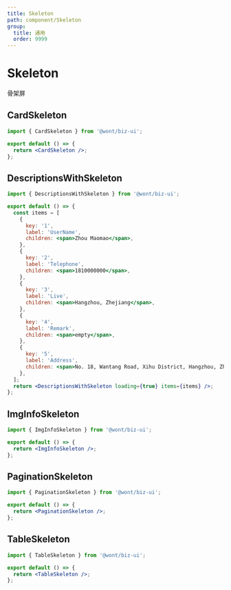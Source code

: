 ```yaml
---
title: Skeleton
path: component/Skeleton
group:
  title: 通用
  order: 9999
---
```


# Skeleton

骨架屏

## CardSkeleton

```jsx
import { CardSkeleton } from '@wont/biz-ui';

export default () => {
  return <CardSkeleton />;
};
```

## DescriptionsWithSkeleton

```jsx
import { DescriptionsWithSkeleton } from '@wont/biz-ui';

export default () => {
  const items = [
    {
      key: '1',
      label: 'UserName',
      children: <span>Zhou Maomao</span>,
    },
    {
      key: '2',
      label: 'Telephone',
      children: <span>1810000000</span>,
    },
    {
      key: '3',
      label: 'Live',
      children: <span>Hangzhou, Zhejiang</span>,
    },
    {
      key: '4',
      label: 'Remark',
      children: <span>empty</span>,
    },
    {
      key: '5',
      label: 'Address',
      children: <span>No. 18, Wantang Road, Xihu District, Hangzhou, Zhejiang, China</span>,
    },
  ];
  return <DescriptionsWithSkeleton loading={true} items={items} />;
};
```

## ImgInfoSkeleton

```jsx
import { ImgInfoSkeleton } from '@wont/biz-ui';

export default () => {
  return <ImgInfoSkeleton />;
};
```

## PaginationSkeleton

```jsx
import { PaginationSkeleton } from '@wont/biz-ui';

export default () => {
  return <PaginationSkeleton />;
};
```

<!-- ## ParagraphSkeleton

```jsx
import { ParagraphSkeleton } from '@wont/biz-ui';

export default () => {
  return <ParagraphSkeleton />;
};
``` -->

## TableSkeleton

```jsx
import { TableSkeleton } from '@wont/biz-ui';

export default () => {
  return <TableSkeleton />;
};
```
